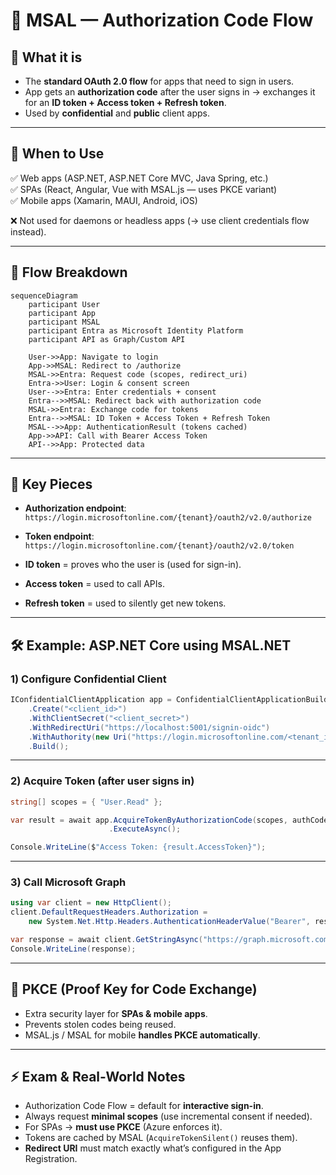 # 🔑 MSAL — Authorization Code Flow

## 📖 What it is

- The **standard OAuth 2.0 flow** for apps that need to sign in users.
- App gets an **authorization code** after the user signs in → exchanges it for an **ID token + Access token + Refresh token**.
- Used by **confidential** and **public** client apps.

---

## 🧭 When to Use

✅ Web apps (ASP.NET, ASP.NET Core MVC, Java Spring, etc.)  
✅ SPAs (React, Angular, Vue with MSAL.js — uses PKCE variant)  
✅ Mobile apps (Xamarin, MAUI, Android, iOS)

❌ Not used for daemons or headless apps (→ use client credentials flow instead).

---

## 🔄 Flow Breakdown

```mermaid
sequenceDiagram
    participant User
    participant App
    participant MSAL
    participant Entra as Microsoft Identity Platform
    participant API as Graph/Custom API

    User->>App: Navigate to login
    App->>MSAL: Redirect to /authorize
    MSAL->>Entra: Request code (scopes, redirect_uri)
    Entra->>User: Login & consent screen
    User-->>Entra: Enter credentials + consent
    Entra-->>MSAL: Redirect back with authorization code
    MSAL->>Entra: Exchange code for tokens
    Entra-->>MSAL: ID Token + Access Token + Refresh Token
    MSAL-->>App: AuthenticationResult (tokens cached)
    App->>API: Call with Bearer Access Token
    API-->>App: Protected data
```

---

## 🔑 Key Pieces

- **Authorization endpoint**:
  `https://login.microsoftonline.com/{tenant}/oauth2/v2.0/authorize`

- **Token endpoint**:
  `https://login.microsoftonline.com/{tenant}/oauth2/v2.0/token`

- **ID token** = proves who the user is (used for sign-in).

- **Access token** = used to call APIs.

- **Refresh token** = used to silently get new tokens.

---

## 🛠️ Example: ASP.NET Core using MSAL.NET

### 1) Configure Confidential Client

```csharp
IConfidentialClientApplication app = ConfidentialClientApplicationBuilder
    .Create("<client_id>")
    .WithClientSecret("<client_secret>")
    .WithRedirectUri("https://localhost:5001/signin-oidc")
    .WithAuthority(new Uri("https://login.microsoftonline.com/<tenant_id>"))
    .Build();
```

---

### 2) Acquire Token (after user signs in)

```csharp
string[] scopes = { "User.Read" };

var result = await app.AcquireTokenByAuthorizationCode(scopes, authCode)
                      .ExecuteAsync();

Console.WriteLine($"Access Token: {result.AccessToken}");
```

---

### 3) Call Microsoft Graph

```csharp
using var client = new HttpClient();
client.DefaultRequestHeaders.Authorization =
    new System.Net.Http.Headers.AuthenticationHeaderValue("Bearer", result.AccessToken);

var response = await client.GetStringAsync("https://graph.microsoft.com/v1.0/me");
Console.WriteLine(response);
```

---

## 🔐 PKCE (Proof Key for Code Exchange)

- Extra security layer for **SPAs & mobile apps**.
- Prevents stolen codes being reused.
- MSAL.js / MSAL for mobile **handles PKCE automatically**.

---

## ⚡ Exam & Real-World Notes

- Authorization Code Flow = default for **interactive sign-in**.
- Always request **minimal scopes** (use incremental consent if needed).
- For SPAs → **must use PKCE** (Azure enforces it).
- Tokens are cached by MSAL (`AcquireTokenSilent()` reuses them).
- **Redirect URI** must match exactly what’s configured in the App Registration.
